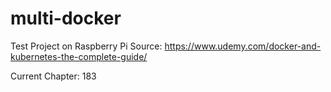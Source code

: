# multi-docker
Test Project on Raspberry Pi
Source: https://www.udemy.com/docker-and-kubernetes-the-complete-guide/

Current Chapter: 183
